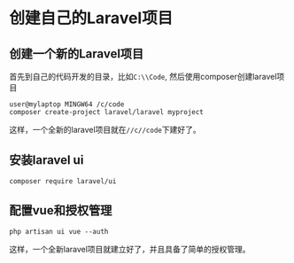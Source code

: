 # 创建自己的Laravel项目

## 创建一个新的Laravel项目
首先到自己的代码开发的目录，比如`C:\\Code`, 然后使用composer创建laravel项目
```
user@mylaptop MINGW64 /c/code
composer create-project laravel/laravel myproject
```

这样，一个全新的laravel项目就在`//c//code`下建好了。  

## 安装laravel ui
```
composer require laravel/ui
```

## 配置vue和授权管理
```
php artisan ui vue --auth
```

这样，一个全新laravel项目就建立好了，并且具备了简单的授权管理。
